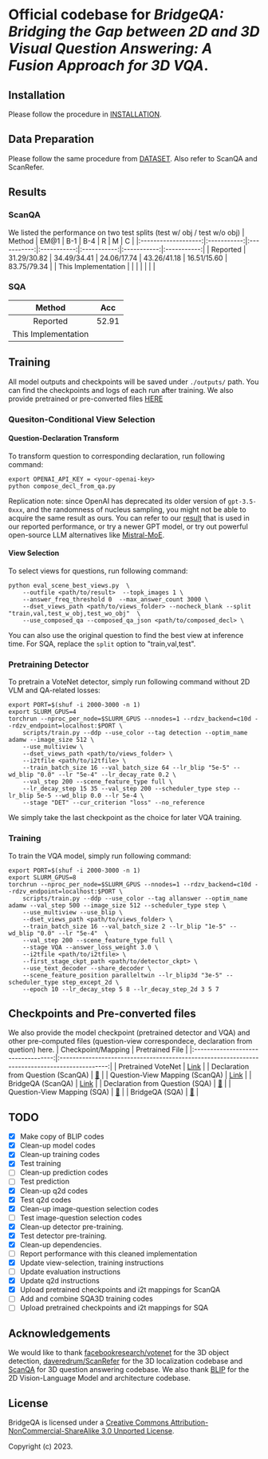 
# Official codebase for _BridgeQA: Bridging the Gap between 2D and 3D Visual Question Answering: A Fusion Approach for 3D VQA_.



## Installation
Please follow the procedure in [INSTALLATION](docs/installation.md).

## Data Preparation
Please follow the same procedure from [DATASET](docs/dataset.md). Also refer to ScanQA and ScanRefer. 


## Results
### ScanQA
We listed the performance on two test splits (test w/ obj / test w/o obj)
|        Method       |     EM@1    |     B-1     |     B-4     |      R      |      M      |      C      |
|:-------------------:|:-----------:|:-----------:|:-----------:|:-----------:|:-----------:|:-----------:|
|       Reported      | 31.29/30.82 | 34.49/34.41 | 24.06/17.74 | 43.26/41.18 | 16.51/15.60 | 83.75/79.34 |
| This Implementation |             |             |             |             |             |             |
### SQA
|        Method       |  Acc  |
|:-------------------:|:-----:|
|       Reported      | 52.91 |
| This Implementation |       |

## Training
All model outputs and checkpoints will be saved under `./outputs/` path. You can find the checkpoints and logs of each run after training.
We also provide pretrained or pre-converted files [HERE](#checkpoints-and-pre-converted-files)

### Quesiton-Conditional View Selection
#### Question-Declaration Transform
To transform question to corresponding declaration, run following command:
```shell
export OPENAI_API_KEY = <your-openai-key>
python compose_decl_from_qa.py 
```
Replication note: since OpenAI has deprecated its older version of `gpt-3.5-0xxx`, and the randomness of nucleus sampling, you might not be able to acquire the same result as ours. You can refer to our [result](#checkpoints-and-pre-converted-files) that is used in our reported performance, or try a newer GPT model, or try out powerful open-source LLM alternatives like [Mistral-MoE](https://mistral.ai/news/mixtral-of-experts/).

#### View Selection
To select views for questions, run following command:
```shell
python eval_scene_best_views.py  \
    --outfile <path/to/result>  --topk_images 1 \
    --answer_freq_threshold 0  --max_answer_count 3000 \
    --dset_views_path <path/to/views_folder> --nocheck_blank --split "train,val,test_w_obj,test_wo_obj"  \
    --use_composed_qa --composed_qa_json <path/to/composed_decl> \
```
You can also use the original question to find the best view at inference time. 
For SQA, replace the `split` option to "train,val,test".

### Pretraining Detector
To pretrain a VoteNet detector, simply run following command without 2D VLM and QA-related losses:
```shell
export PORT=$(shuf -i 2000-3000 -n 1)
export SLURM_GPUS=4
torchrun --nproc_per_node=$SLURM_GPUS --nnodes=1 --rdzv_backend=c10d --rdzv_endpoint=localhost:$PORT \
    scripts/train.py --ddp --use_color --tag detection --optim_name adamw --image_size 512 \
    --use_multiview \
    --dset_views_path <path/to/views_folder> \
    --i2tfile <path/to/i2tfile> \
    --train_batch_size 16 --val_batch_size 64 --lr_blip "5e-5" --wd_blip "0.0" --lr "5e-4" --lr_decay_rate 0.2 \
    --val_step 200 --scene_feature_type full \
    --lr_decay_step 15 35 --val_step 200 --scheduler_type step --lr_blip 5e-5 --wd_blip 0.0 --lr 5e-4 \
    --stage "DET" --cur_criterion "loss" --no_reference
```
We simply take the last checkpoint as the choice for later VQA training.

### Training
To train the VQA model, simply run following command:
```shell
export PORT=$(shuf -i 2000-3000 -n 1)
export SLURM_GPUS=8
torchrun --nproc_per_node=$SLURM_GPUS --nnodes=1 --rdzv_backend=c10d --rdzv_endpoint=localhost:$PORT \
    scripts/train.py --ddp --use_color --tag allanswer --optim_name adamw --val_step 500 --image_size 512 --scheduler_type step \
    --use_multiview --use_blip \
    --dset_views_path <path/to/views_folder> \
    --train_batch_size 16 --val_batch_size 2 --lr_blip "1e-5" --wd_blip "0.0" --lr "5e-4"  \
    --val_step 200 --scene_feature_type full \
    --stage VQA --answer_loss_weight 3.0 \
    --i2tfile <path/to/i2tfile> \
    --first_stage_ckpt_path <path/to/detector_ckpt> \
    --use_text_decoder --share_decoder \
    --scene_feature_position paralleltwin --lr_blip3d "3e-5" --scheduler_type step_except_2d \
    --epoch 10 --lr_decay_step 5 8 --lr_decay_step_2d 3 5 7
```

## Checkpoints and Pre-converted files
We also provide the model checkpoint (pretrained detector and VQA) and other pre-computed files (question-view correspondece, declaration from quetion) here.
|         Checkpoint/Mapping         |                                        Pretrained File                                        |
|:----------------------------------:|:---------------------------------------------------------------------------------------------:|
|         Pretrained VoteNet         | [Link](https://drive.google.com/file/d/134r4TUTKFz0M8J-a6MB4SP9KS689tnFx/view?usp=drive_link) |
| Declaration from Question (ScanQA) |                                            [🚧]()                                           |
|   Question-View Mapping (ScanQA)   | [Link](https://drive.google.com/file/d/18lHk2eTwL8urK5xjZhDTjA-THBOQR06M/view?usp=drive_link) |
|          BridgeQA (ScanQA)         | [Link](https://drive.google.com/file/d/1qaYi24XpKHS-mVGKjAmgg9j9TR_xf3DG/view?usp=drive_link) |
|   Declaration from Question (SQA)  |                                            [🚧]()                                           |
|     Question-View Mapping (SQA)    |                                            [🚧]()                                           |
|           BridgeQA (SQA)           |                                            [🚧]()                                           |

## TODO
- [x] Make copy of BLIP codes
- [x] Clean-up model codes
- [x] Clean-up training codes
- [x] Test training
- [ ] Clean-up prediction codes
- [ ] Test prediction
- [x] Clean-up q2d codes
- [x] Test q2d codes
- [x] Clean-up image-question selection codes
- [ ] Test image-question selection codes
- [x] Clean-up detector pre-training.
- [x] Test detector pre-training.
- [x] Clean-up dependencies.
- [ ] Report performance with this cleaned implementation
- [x] Update view-selection, training instructions
- [ ] Update evaluation instructions
- [x] Update q2d instructions
- [x] Upload pretrained checkpoints and i2t mappings for ScanQA
- [ ] Add and combine SQA3D training codes
- [ ] Upload pretrained checkpoints and i2t mappings for SQA

## Acknowledgements
We would like to thank [facebookresearch/votenet](https://github.com/facebookresearch/votenet) for the 3D object detection, [daveredrum/ScanRefer](https://github.com/daveredrum/ScanRefer) for the 3D localization codebase and [ScanQA](https://github.com/ATR-DBI/ScanQA/) for 3D question answering codebase.
We also thank [BLIP](https://github.com/salesforce/BLIP/) for the 2D Vision-Language Model and architecture codebase.

## License
BridgeQA is licensed under a [Creative Commons Attribution-NonCommercial-ShareAlike 3.0 Unported License](LICENSE).

Copyright (c) 2023.
